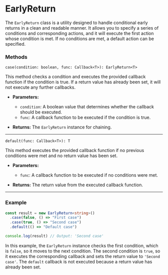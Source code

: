# EarlyReturn

The `EarlyReturn` class is a utility designed to handle conditional early returns in a clean and readable manner. It allows you to specify a series of conditions and corresponding actions, and it will execute the first action whose condition is met. If no conditions are met, a default action can be specified.

### Methods

```tsx
case(condition: boolean, func: Callback<T>): EarlyReturn<T>
```

This method checks a condition and executes the provided callback function if the condition is true. If a return value has already been set, it will not execute any further callbacks.

- **Parameters:**

  - `condition`: A boolean value that determines whether the callback should be executed.
  - `func`: A callback function to be executed if the condition is true.

- **Returns:** The `EarlyReturn` instance for chaining.

---

```tsx
default(func: Callback<T>): T
```

This method executes the provided callback function if no previous conditions were met and no return value has been set.

- **Parameters:**

  - `func`: A callback function to be executed if no conditions were met.

- **Returns:** The return value from the executed callback function.

---

### Example

```typescript
const result = new EarlyReturn<string>()
  .case(false, () => "First case")
  .case(true, () => "Second case")
  .default(() => "Default case")

console.log(result) // Output: 'Second case'
```

In this example, the `EarlyReturn` instance checks the first condition, which is `false`, so it moves to the next condition. The second condition is `true`, so it executes the corresponding callback and sets the return value to `'Second case'`. The `default` callback is not executed because a return value has already been set.
